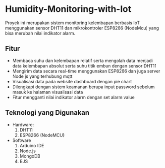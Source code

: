 # Humidity-Monitoring-with-Iot
Proyek ini merupakan sistem monitoring kelembapan berbasis IoT menggunakan sensor DHT11 dan mikrokontroler ESP8266 (NodeMcu) yang bisa merubah nilai indikator alarm.

## Fitur
- Membaca suhu dan kelembapan relatif serta mengolah data menjadi data kelembapan absolut serta suhu titik embun dengan sensor DHT11
- Mengirim data secara real-time menggunakan ESP8266 dan juga server Node js yang terhubung mqtt 
- Visualisasi data pada website dashboard dengan pie chart
- Dilengkapi dengan sistem keamanan berupa input password sebelum masuk ke halaman visualisasi data
- Fitur mengganti nilai indikator alarm dengan set alarm value

## Teknologi yang Digunakan
- Hardware:
   1. DHT11
   2. ESP8266 (NodeMCU)
- Software
  1. Arduino IDE
  2. Node.js
  3. MongoDB
  4. EJS



